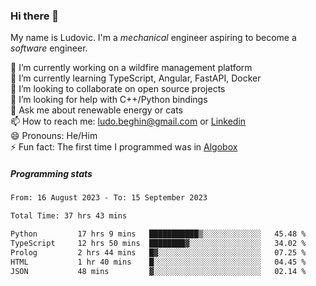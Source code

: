 ### Hi there 👋

My name is Ludovic. I'm a *mechanical* engineer aspiring to become a *software* engineer.

 🔭 I’m currently working on a wildfire management platform<br/>
 🌱 I’m currently learning TypeScript, Angular, FastAPI, Docker<br/>
 👯 I’m looking to collaborate on open source projects<br/>
 🤔 I’m looking for help with C++/Python bindings<br/>
 💬 Ask me about renewable energy or cats<br/>
 📫 How to reach me: ludo.beghin@gmail.com or [Linkedin](https://www.linkedin.com/in/ludovic-beghin/)<br/>
 😄 Pronouns: He/Him<br/>
 ⚡ Fun fact: The first time I programmed was in [Algobox](https://fr.wikipedia.org/wiki/Algobox)<br/>

##### Programming stats
<!--START_SECTION:waka-->

```txt
From: 16 August 2023 - To: 15 September 2023

Total Time: 37 hrs 43 mins

Python         17 hrs 9 mins   ███████████▒░░░░░░░░░░░░░   45.48 %
TypeScript     12 hrs 50 mins  ████████▓░░░░░░░░░░░░░░░░   34.02 %
Prolog         2 hrs 44 mins   █▓░░░░░░░░░░░░░░░░░░░░░░░   07.25 %
HTML           1 hr 40 mins    █░░░░░░░░░░░░░░░░░░░░░░░░   04.45 %
JSON           48 mins         ▓░░░░░░░░░░░░░░░░░░░░░░░░   02.14 %
```

<!--END_SECTION:waka-->
